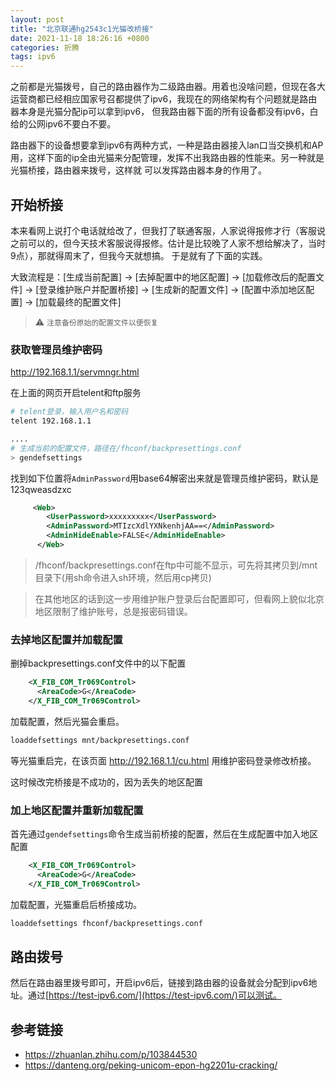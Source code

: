 ```yaml
---
layout: post
title: "北京联通hg2543c1光猫改桥接"
date: 2021-11-18 18:26:16 +0800
categories: 折腾
tags: ipv6
---
```


之前都是光猫拨号，自己的路由器作为二级路由器。用着也没啥问题，但现在各大运营商都已经相应国家号召都提供了ipv6，我现在的网络架构有个问题就是路由器本身是光猫分配ip可以拿到ipv6，
但我路由器下面的所有设备都没有ipv6，白给的公网ipv6不要白不要。

路由器下的设备想要拿到ipv6有两种方式，一种是路由器接入lan口当交换机和AP用，这样下面的ip全由光猫来分配管理，发挥不出我路由器的性能来。另一种就是光猫桥接，路由器来拨号，这样就
可以发挥路由器本身的作用了。

## 开始桥接

本来看网上说打个电话就给改了，但我打了联通客服，人家说得报修才行（客服说之前可以的，但今天技术客服说得报修。估计是比较晚了人家不想给解决了，当时9点），那就得周末了，但我今天就想搞。
于是就有了下面的实践。

大致流程是：[生成当前配置] -> [去掉配置中的地区配置] -> [加载修改后的配置文件] -> [登录维护账户并配置桥接] -> [生成新的配置文件] -> [配置中添加地区配置] -> [加载最终的配置文件]

> ⚠️ `注意备份原始的配置文件以便恢复`

### 获取管理员维护密码

http://192.168.1.1/servmngr.html

在上面的网页开启telent和ftp服务


```bash
# telent登录，输入用户名和密码
telent 192.168.1.1

....
# 生成当前的配置文件，路径在/fhconf/backpresettings.conf
> gendefsettings
```

找到如下位置将`AdminPassword`用base64解密出来就是管理员维护密码，默认是123qweasdzxc

```xml
     <Web>
        <UserPassword>xxxxxxxxx</UserPassword>
        <AdminPassword>MTIzcXdlYXNkenhjAA==</AdminPassword>
        <AdminHideEnable>FALSE</AdminHideEnable>
      </Web>
```

> /fhconf/backpresettings.conf在ftp中可能不显示，可先将其拷贝到/mnt目录下(用sh命令进入sh环境，然后用cp拷贝)


> 在其他地区的话到这一步用维护账户登录后台配置即可，但看网上貌似北京地区限制了维护账号，总是报密码错误。

### 去掉地区配置并加载配置

删掉backpresettings.conf文件中的以下配置

```xml
    <X_FIB_COM_Tr069Control>
      <AreaCode>G</AreaCode>
    </X_FIB_COM_Tr069Control>
```

加载配置，然后光猫会重启。

```bash
loaddefsettings mnt/backpresettings.conf
```

等光猫重启完，在该页面 http://192.168.1.1/cu.html 用维护密码登录修改桥接。

这时候改完桥接是不成功的，因为丢失的地区配置


### 加上地区配置并重新加载配置

首先通过`gendefsettings`命令生成当前桥接的配置，然后在生成配置中加入地区配置

```xml
    <X_FIB_COM_Tr069Control>
      <AreaCode>G</AreaCode>
    </X_FIB_COM_Tr069Control>
```

加载配置，光猫重启后桥接成功。

```bash
loaddefsettings fhconf/backpresettings.conf
```

## 路由拨号

然后在路由器里拨号即可，开启ipv6后，链接到路由器的设备就会分配到ipv6地址。通过[https://test-ipv6.com/](https://test-ipv6.com/)可以测试。

## 参考链接

* https://zhuanlan.zhihu.com/p/103844530
* https://danteng.org/peking-unicom-epon-hg2201u-cracking/
